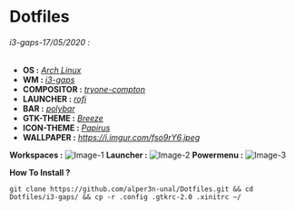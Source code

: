 # Dotfiles
###### i3-gaps-17/05/2020 :

- **OS :** [*Arch Linux*](https://www.archlinux.org/) 
- **WM :** [*i3-gaps*](https://github.com/Airblader/i3)
- **COMPOSITOR :** [*tryone-compton*](https://github.com/tryone144/compton)
- **LAUNCHER :** [*rofi*](https://github.com/davatorium/rofi)
- **BAR :** [*polybar*](https://github.com/polybar/polybar)
- **GTK-THEME :** [*Breeze*](https://www.gnome-look.org/p/1197982/)
- **ICON-THEME :** [*Papirus*](https://github.com/PapirusDevelopmentTeam/papirus-icon-theme)
- **WALLPAPER :** *https://i.imgur.com/fso9rY6.jpeg*


**Workspaces :**
![Image-1](https://i.imgur.com/C9RDMju.jpg)
**Launcher :**
![Image-2](https://i.imgur.com/STGmz8m.png)
**Powermenu :**
![Image-3](https://i.imgur.com/SdEldkA.png)

**How To Install ?**
```
git clone https://github.com/alper3n-unal/Dotfiles.git && cd Dotfiles/i3-gaps/ && cp -r .config .gtkrc-2.0 .xinitrc ~/
```
